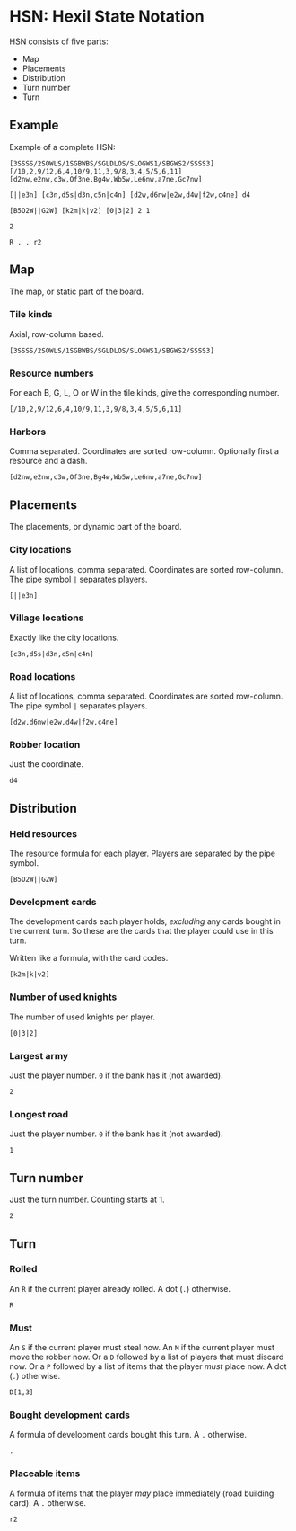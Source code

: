 # HSN: Hexil State Notation

HSN consists of five parts:

-   Map
-   Placements
-   Distribution
-   Turn number
-   Turn

## Example

Example of a complete HSN:

```
[3SSSS/2SOWLS/1SGBWBS/SGLDLOS/SLOGWS1/SBGWS2/SSSS3]
[/10,2,9/12,6,4,10/9,11,3,9/8,3,4,5/5,6,11]
[d2nw,e2nw,c3w,Of3ne,Bg4w,Wb5w,Le6nw,a7ne,Gc7nw]

[||e3n] [c3n,d5s|d3n,c5n|c4n] [d2w,d6nw|e2w,d4w|f2w,c4ne] d4

[B5O2W||G2W] [k2m|k|v2] [0|3|2] 2 1

2

R . . r2
```

## Map

The map, or static part of the board.

### Tile kinds

Axial, row-column based.

```
[3SSSS/2SOWLS/1SGBWBS/SGLDLOS/SLOGWS1/SBGWS2/SSSS3]
```

### Resource numbers

For each B, G, L, O or W in the tile kinds, give the corresponding number.

```
[/10,2,9/12,6,4,10/9,11,3,9/8,3,4,5/5,6,11]
```

### Harbors

Comma separated. Coordinates are sorted row-column. Optionally first a resource
and a dash.

```
[d2nw,e2nw,c3w,Of3ne,Bg4w,Wb5w,Le6nw,a7ne,Gc7nw]
```

## Placements

The placements, or dynamic part of the board.

### City locations

A list of locations, comma separated. Coordinates are sorted row-column. The
pipe symbol `|` separates players.

```
[||e3n]
```

### Village locations

Exactly like the city locations.

```
[c3n,d5s|d3n,c5n|c4n]
```

### Road locations

A list of locations, comma separated. Coordinates are sorted row-column. The
pipe symbol `|` separates players.

```
[d2w,d6nw|e2w,d4w|f2w,c4ne]
```

### Robber location

Just the coordinate.

```
d4
```

## Distribution

### Held resources

The resource formula for each player. Players are separated by the pipe symbol.

```
[B5O2W||G2W]
```

### Development cards

The development cards each player holds, _excluding_ any cards bought in the
current turn. So these are the cards that the player could use in this turn.

Written like a formula, with the card codes.

```
[k2m|k|v2]
```

### Number of used knights

The number of used knights per player.

```
[0|3|2]
```

### Largest army

Just the player number. `0` if the bank has it (not awarded).

```
2
```

### Longest road

Just the player number. `0` if the bank has it (not awarded).

```
1
```

## Turn number

Just the turn number. Counting starts at 1.

```
2
```

## Turn

### Rolled

An `R` if the current player already rolled. A dot (`.`) otherwise.

```
R
```

### Must

An `S` if the current player must steal now. An `M` if the current player must
move the robber now. Or a `D` followed by a list of players that must discard
now. Or a `P` followed by a list of items that the player _must_ place now. A
dot (`.`) otherwise.

```
D[1,3]
```

### Bought development cards

A formula of development cards bought this turn. A `.` otherwise.

```
.
```

### Placeable items

A formula of items that the player _may_ place immediately (road building
card). A `.` otherwise.

```
r2
```
